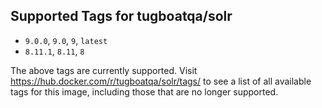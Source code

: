 ## Supported Tags for tugboatqa/solr

* `9.0.0`, `9.0`, `9`, `latest`
* `8.11.1`, `8.11`, `8`

The above tags are currently supported. Visit https://hub.docker.com/r/tugboatqa/solr/tags/ to see a list of all available tags for this image, including those that are no longer supported.
